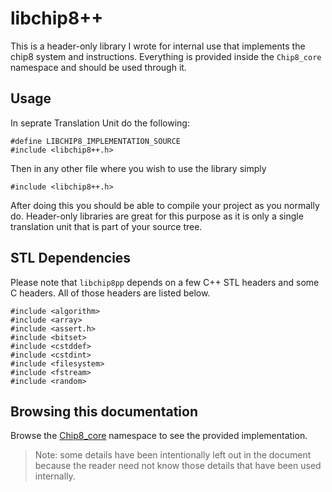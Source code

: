 # libchip8++

This is a header-only library I wrote for internal use that implements the chip8 system and instructions.
Everything is provided inside the `Chip8_core` namespace and should be used through it.

## Usage

In seprate Translation Unit do the following:

    #define LIBCHIP8_IMPLEMENTATION_SOURCE
    #include <libchip8++.h>

Then in any other file where you wish to use the library simply

    #include <libchip8++.h>

After doing this you should be able to compile your project as you normally do.
Header-only libraries are great for this purpose as it is only a single translation
unit that is part of your source tree.


## STL Dependencies

Please note that `libchip8pp` depends on a few C++ STL headers and some C headers.
All of those headers are listed below.

    #include <algorithm>
    #include <array>
    #include <assert.h>
    #include <bitset>
    #include <cstddef>
    #include <cstdint>
    #include <filesystem>
    #include <fstream>
    #include <random>

## Browsing this documentation

Browse the [Chip8_core](https://libchip8pp.rdseed.xyz/namespaceChip8__core.html) namespace
to see the provided implementation.

> Note: some details have been intentionally left out in the document because the reader
> need not know those details that have been used internally.
